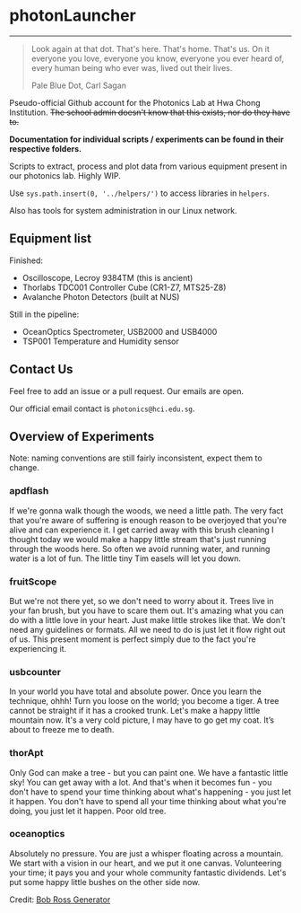 # photonLauncher
---------
 > Look again at that dot. That's here. That's home. That's us. On it everyone you love, everyone you know, everyone you ever heard of, every human being who ever was, lived out their lives.
 >
 > Pale Blue Dot, Carl Sagan

Pseudo-official Github account for the Photonics Lab at Hwa Chong Institution. ~~The school admin doesn't know that this exists, nor do they have to.~~

**Documentation for individual scripts / experiments can be found in their respective folders.**

Scripts to extract, process and plot data from various equipment present in our photonics lab. Highly WIP.

Use ```sys.path.insert(0, '../helpers/')``` to access libraries in ```helpers```.

Also has tools for system administration in our Linux network.

## Equipment list

Finished:
- Oscilloscope, Lecroy 9384TM (this is ancient)
- Thorlabs TDC001 Controller Cube (CR1-Z7, MTS25-Z8)
- Avalanche Photon Detectors (built at NUS)

Still in the pipeline:
- OceanOptics Spectrometer, USB2000 and USB4000
- TSP001 Temperature and Humidity sensor

## Contact Us

Feel free to add an issue or a pull request. Our emails are open.

Our official email contact is ```photonics@hci.edu.sg```.

## Overview of Experiments

Note: naming conventions are still fairly inconsistent, expect them to change.

### apdflash

If we're gonna walk though the woods, we need a little path. The very fact that you're aware of suffering is enough reason to be overjoyed that you're alive and can experience it. I get carried away with this brush cleaning I thought today we would make a happy little stream that's just running through the woods here. So often we avoid running water, and running water is a lot of fun. The little tiny Tim easels will let you down.

### fruitScope

But we're not there yet, so we don't need to worry about it. Trees live in your fan brush, but you have to scare them out. It's amazing what you can do with a little love in your heart. Just make little strokes like that. We don't need any guidelines or formats. All we need to do is just let it flow right out of us. This present moment is perfect simply due to the fact you're experiencing it.

### usbcounter

In your world you have total and absolute power. Once you learn the technique, ohhh! Turn you loose on the world; you become a tiger. A tree cannot be straight if it has a crooked trunk. Let's make a happy little mountain now. It's a very cold picture, I may have to go get my coat. It’s about to freeze me to death.

### thorApt

Only God can make a tree - but you can paint one. We have a fantastic little sky! You can get away with a lot. And that's when it becomes fun - you don't have to spend your time thinking about what's happening - you just let it happen. You don't have to spend all your time thinking about what you're doing, you just let it happen. Poor old tree.

### oceanoptics

Absolutely no pressure. You are just a whisper floating across a mountain. We start with a vision in our heart, and we put it one canvas. Volunteering your time; it pays you and your whole community fantastic dividends. Let's put some happy little bushes on the other side now.

Credit: [Bob Ross Generator](http://www.bobrosslipsum.com/)
